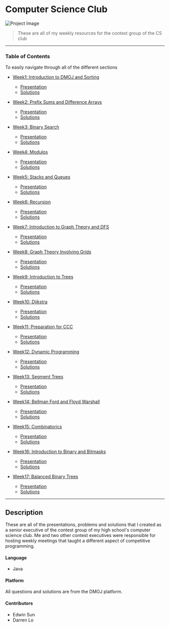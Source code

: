 # Computer Science Club

![Project Image](https://braydonwang.github.io/csclub.png)

> These are all of my weekly resources for the contest group of the CS club

---

### Table of Contents
To easily navigate through all of the different sections

- [Week1: Introduction to DMOJ and Sorting](https://github.com/braydonwang/Computer-Science-Club/tree/main/01-dmoj-and-sorting)
    - [Presentation](https://github.com/braydonwang/Computer-Science-Club/tree/main/01-dmoj-and-sorting/Presentation)
    - [Solutions](https://github.com/braydonwang/Computer-Science-Club/tree/main/01-dmoj-and-sorting/Solutions)

- [Week2: Prefix Sums and Difference Arrays](https://github.com/braydonwang/Computer-Science-Club/tree/main/02-prefixsum-and-difference-array)
    - [Presentation](https://github.com/braydonwang/Computer-Science-Club/tree/main/02-prefixsum-and-difference-array/Presentation)
    - [Solutions](https://github.com/braydonwang/Computer-Science-Club/tree/main/02-prefixsum-and-difference-array/Solutions)

- [Week3: Binary Search](https://github.com/braydonwang/Computer-Science-Club/tree/main/03-binary-search)
    - [Presentation](https://github.com/braydonwang/Computer-Science-Club/tree/main/03-binary-search/Presentation)
    - [Solutions](https://github.com/braydonwang/Computer-Science-Club/tree/main/03-binary-search/Solutions)


- [Week4: Modulos](https://github.com/braydonwang/Computer-Science-Club/tree/main/04-modulos)
    - [Presentation](https://github.com/braydonwang/Computer-Science-Club/tree/main/04-modulos/Presentation)
    - [Solutions](https://github.com/braydonwang/Computer-Science-Club/tree/main/04-modulos/Solutions)


- [Week5: Stacks and Queues](https://github.com/braydonwang/Computer-Science-Club/tree/main/05-stacks-and-queues)
    - [Presentation](https://github.com/braydonwang/Computer-Science-Club/tree/main/05-stacks-and-queues/Presentation)
    - [Solutions](https://github.com/braydonwang/Computer-Science-Club/tree/main/05-stacks-and-queues/Solutions)

- [Week6: Recursion](https://github.com/braydonwang/Computer-Science-Club/tree/main/06-recursion)
    - [Presentation](https://github.com/braydonwang/Computer-Science-Club/tree/main/06-recursion/Presentation)
    - [Solutions](https://github.com/braydonwang/Computer-Science-Club/tree/main/06-recursion/Solutions)

- [Week7: Introduction to Graph Theory and DFS](https://github.com/braydonwang/Computer-Science-Club/tree/main/07-depth-first-search)
    - [Presentation](https://github.com/braydonwang/Computer-Science-Club/tree/main/07-depth-first-search/Presentation)
    - [Solutions](https://github.com/braydonwang/Computer-Science-Club/tree/main/07-depth-first-search/Solutions)

- [Week8: Graph Theory Involving Grids](https://github.com/braydonwang/Computer-Science-Club/tree/main/08-grids-graph-theory)
    - [Presentation](https://github.com/braydonwang/Computer-Science-Club/tree/main/08-grids-graph-theory/Presentation)
    - [Solutions](https://github.com/braydonwang/Computer-Science-Club/tree/main/08-grids-graph-theory/Solutions)

- [Week9: Introduction to Trees](https://github.com/braydonwang/Computer-Science-Club/tree/main/09-trees)
    - [Presentation](https://github.com/braydonwang/Computer-Science-Club/tree/main/09-trees/Presentation)
    - [Solutions](https://github.com/braydonwang/Computer-Science-Club/tree/main/09-trees/Solutions)

- [Week10: Djikstra](https://github.com/braydonwang/Computer-Science-Club/tree/main/10-djikstra)
    - [Presentation](https://github.com/braydonwang/Computer-Science-Club/tree/main/10-djikstra/Presentation)
    - [Solutions](https://github.com/braydonwang/Computer-Science-Club/tree/main/10-djikstra/Solutions)

- [Week11: Preparation for CCC](https://github.com/braydonwang/Computer-Science-Club/tree/main/11-ccc-preparation)
    - [Presentation](https://github.com/braydonwang/Computer-Science-Club/tree/main/11-ccc-preparation/Presentation)
    - [Solutions](https://github.com/braydonwang/Computer-Science-Club/tree/main/11-ccc-preparation/Solutions)

- [Week12: Dynamic Programming](https://github.com/braydonwang/Computer-Science-Club/tree/main/12-dynamic-programming)
    - [Presentation](https://github.com/braydonwang/Computer-Science-Club/tree/main/12-dynamic-programming/Presentation)
    - [Solutions](https://github.com/braydonwang/Computer-Science-Club/tree/main/12-dynamic-programming/Solutions)

- [Week13: Segment Trees](https://github.com/braydonwang/Computer-Science-Club/tree/main/13-segment-trees)
    - [Presentation](https://github.com/braydonwang/Computer-Science-Club/tree/main/13-segment-trees/Presentation)
    - [Solutions](https://github.com/braydonwang/Computer-Science-Club/tree/main/13-segment-trees/Solutions)

- [Week14: Bellman Ford and Floyd Warshall](https://github.com/braydonwang/Computer-Science-Club/tree/main/14-bellman-ford-and-floyd-warshall)
    - [Presentation](https://github.com/braydonwang/Computer-Science-Club/tree/main/14-bellman-ford-and-floyd-warshall/Presentation)
    - [Solutions](https://github.com/braydonwang/Computer-Science-Club/tree/main/14-bellman-ford-and-floyd-warshall/Solutions)

- [Week15: Combinatorics](https://github.com/braydonwang/Computer-Science-Club/tree/main/15-combinatorics)
    - [Presentation](https://github.com/braydonwang/Computer-Science-Club/tree/main/15-combinatorics/Presentation)
    - [Solutions](https://github.com/braydonwang/Computer-Science-Club/tree/main/15-combinatorics/Solutions)

- [Week16: Introduction to Binary and Bitmasks](https://github.com/braydonwang/Computer-Science-Club/tree/main/16-bitmasks)
    - [Presentation](https://github.com/braydonwang/Computer-Science-Club/tree/main/16-bitmasks/Presentation)
    - [Solutions](https://github.com/braydonwang/Computer-Science-Club/tree/main/16-bitmasks/Solutions)

- [Week17: Balanced Binary Trees](https://github.com/braydonwang/Computer-Science-Club/tree/main/17-balanced-binary-trees)
    - [Presentation](https://github.com/braydonwang/Computer-Science-Club/tree/main/17-balanced-binary-trees/Presentation)
    - [Solutions](https://github.com/braydonwang/Computer-Science-Club/tree/main/17-balanced-binary-trees/Solutions)

---

## Description

These are all of the presentations, problems and solutions that I created as a senior executive of the contest group of my high school's computer science club. Me and two other contest executives were responsible for hosting weekly meetings that taught a different aspect of competitive programming. 

#### Language

- Java

#### Platform

All questions and solutions are from the DMOJ platform.

#### Contributors

- Edwin Sun
- Darren Lo
